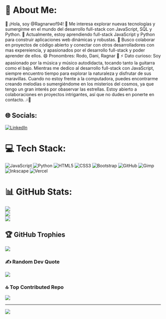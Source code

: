 # 💫 About Me:
👋 ¡Hola, soy @Ragnarwof94! 👀 Me interesa explorar nuevas tecnologías y sumergirme en el mundo del desarrollo full-stack con JavaScript, SQL y Python. 🌱 Actualmente, estoy aprendiendo full-stack JavaScript y Python para construir aplicaciones web dinámicas y robustas. 💞️ Busco colaborar en proyectos de código abierto y conectar con otros desarrolladores con mas expereiencia, y apasionados por el desarrollo full-stack y poder aprender de ellos. 😄 Pronombres: Rodo, Dani, Ragnar 👀 ⚡ Dato curioso: Soy apasionado por la música y músico autodidacta, tocando tanto la guitarra como el bajo. Mientras me dedico al desarrollo full-stack con JavaScript, siempre encuentro tiempo para explorar la naturaleza y disfrutar de sus maravillas. Cuando no estoy frente a la computadora, puedes encontrarme creando melodías o sumergiéndome en los misterios del cosmos, ya que tengo un gran interés por obaservar las estrellas. Estoy abierto a colaboraciones en proyectos intrigantes, así que no dudes en ponerte en contacto. 🎶🌌


## 🌐 Socials:
[![LinkedIn](https://img.shields.io/badge/LinkedIn-%230077B5.svg?logo=linkedin&logoColor=white)](https://linkedin.com/in/https://www.linkedin.com/in/rodolfo-guerrero-cisterna-8841b8186/) 

# 💻 Tech Stack:
![JavaScript](https://img.shields.io/badge/javascript-%23323330.svg?style=for-the-badge&logo=javascript&logoColor=%23F7DF1E) ![Python](https://img.shields.io/badge/python-3670A0?style=for-the-badge&logo=python&logoColor=ffdd54) ![HTML5](https://img.shields.io/badge/html5-%23E34F26.svg?style=for-the-badge&logo=html5&logoColor=white) ![CSS3](https://img.shields.io/badge/css3-%231572B6.svg?style=for-the-badge&logo=css3&logoColor=white) ![Bootstrap](https://img.shields.io/badge/bootstrap-%238511FA.svg?style=for-the-badge&logo=bootstrap&logoColor=white) ![GitHub](https://img.shields.io/badge/github-%23121011.svg?style=for-the-badge&logo=github&logoColor=white) ![Gimp](https://img.shields.io/badge/Gimp-657D8B?style=for-the-badge&logo=gimp&logoColor=FFFFFF) ![Inkscape](https://img.shields.io/badge/Inkscape-e0e0e0?style=for-the-badge&logo=inkscape&logoColor=080A13) ![Vercel](https://img.shields.io/badge/vercel-%23000000.svg?style=for-the-badge&logo=vercel&logoColor=white)
# 📊 GitHub Stats:
![](https://github-readme-stats.vercel.app/api?username=Ragnarwof94&theme=dark&hide_border=false&include_all_commits=true&count_private=true)<br/>
![](https://nirzak-streak-stats.vercel.app/?user=Ragnarwof94&theme=dark&hide_border=false)<br/>
![](https://github-readme-stats.vercel.app/api/top-langs/?username=Ragnarwof94&theme=dark&hide_border=false&include_all_commits=true&count_private=true&layout=compact)

## 🏆 GitHub Trophies
![](https://github-profile-trophy.vercel.app/?username=Ragnarwof94&theme=matrix&no-frame=false&no-bg=false&margin-w=4)

### ✍️ Random Dev Quote
![](https://quotes-github-readme.vercel.app/api?type=horizontal&theme=merko)

### 🔝 Top Contributed Repo
![](https://github-contributor-stats.vercel.app/api?username=Ragnarwof94&limit=5&theme=dark&combine_all_yearly_contributions=true)

---
[![](https://visitcount.itsvg.in/api?id=Ragnarwof94&icon=0&color=13)](https://visitcount.itsvg.in)

<!-- Proudly created with GPRM ( https://gprm.itsvg.in ) -->
